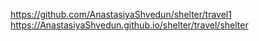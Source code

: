 https://github.com/AnastasiyaShvedun/shelter/travel1
https://AnastasiyaShvedun.github.io/shelter/travel/shelter

